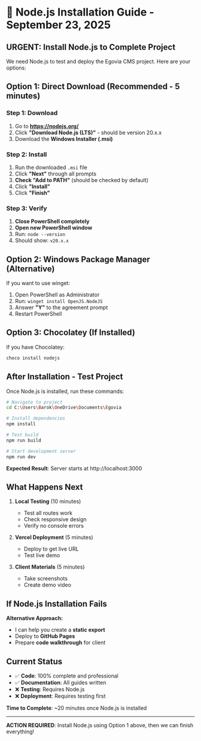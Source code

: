 # 🚀 Node.js Installation Guide - September 23, 2025

## **URGENT: Install Node.js to Complete Project**

We need Node.js to test and deploy the Egovia CMS project. Here are your options:

## **Option 1: Direct Download (Recommended - 5 minutes)**

### **Step 1: Download**
1. Go to **https://nodejs.org/**
2. Click **"Download Node.js (LTS)"** - should be version 20.x.x
3. Download the **Windows Installer (.msi)**

### **Step 2: Install**
1. Run the downloaded `.msi` file
2. Click **"Next"** through all prompts
3. **Check "Add to PATH"** (should be checked by default)
4. Click **"Install"**
5. Click **"Finish"**

### **Step 3: Verify**
1. **Close PowerShell completely**
2. **Open new PowerShell window**
3. Run: `node --version`
4. Should show: `v20.x.x`

## **Option 2: Windows Package Manager (Alternative)**

If you want to use winget:
1. Open PowerShell as Administrator
2. Run: `winget install OpenJS.NodeJS`
3. Answer **"Y"** to the agreement prompt
4. Restart PowerShell

## **Option 3: Chocolatey (If Installed)**

If you have Chocolatey:
```powershell
choco install nodejs
```

## **After Installation - Test Project**

Once Node.js is installed, run these commands:

```bash
# Navigate to project
cd C:\Users\Barok\OneDrive\Documents\Egovia

# Install dependencies
npm install

# Test build
npm run build

# Start development server
npm run dev
```

**Expected Result**: Server starts at http://localhost:3000

## **What Happens Next**

1. **Local Testing** (10 minutes)
   - Test all routes work
   - Check responsive design
   - Verify no console errors

2. **Vercel Deployment** (5 minutes)
   - Deploy to get live URL
   - Test live demo

3. **Client Materials** (5 minutes)
   - Take screenshots
   - Create demo video

## **If Node.js Installation Fails**

**Alternative Approach:**
- I can help you create a **static export**
- Deploy to **GitHub Pages**
- Prepare **code walkthrough** for client

## **Current Status**

- ✅ **Code**: 100% complete and professional
- ✅ **Documentation**: All guides written
- ❌ **Testing**: Requires Node.js
- ❌ **Deployment**: Requires testing first

**Time to Complete**: ~20 minutes once Node.js is installed

---

**ACTION REQUIRED**: Install Node.js using Option 1 above, then we can finish everything!


